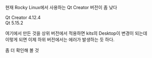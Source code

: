 현재 Rocky Linux에서 사용하는 Qt Creator 버전이 좀 낮다 

Qt Creator 4.12.4  
Qt 5.15.2

여기에서 만든 것을 상위 버전에서 적용하면 kits의 Desktop이 변경이 되는데  
이렇게 되면 이제 하위 버전에서는 에러가 발생하는 듯 하다.  

좀 더 확인해 볼 것
